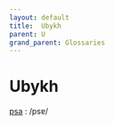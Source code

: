```yaml
---
layout: default
title:  Ubykh
parent: U
grand_parent: Glossaries
---
```


# Ubykh


[psa](https://en.wiktionary.org/wiki/?curid=1562363)
: /psɐ/

